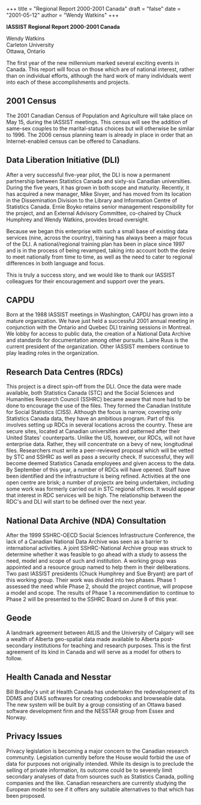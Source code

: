 +++
title = "Regional Report 2000-2001 Canada"
draft = "false"
date = "2001-05-12"
author = "Wendy Watkins"
+++

**IASSIST Regional Report 2000-2001
Canada**

Wendy Watkins<br>
Carleton University<br>
Ottawa, Ontario

The first year of the new millennium marked several exciting events in
Canada.  This report will focus on those which are of national
interest, rather than on individual efforts, although the hard
work of many individuals went into each of these accomplishments and
projects.

## 2001 Census

The 2001 Canadian Census of Population and Agriculture will take place
on May 15, during the IASSIST meetings. This census will see the
addition of same-sex couples to the marital-status choices but will
otherwise be similar to 1996.  The 2006 census planning team is
already in place in order that an Internet-enabled census can be
offered to Canadians. 

## Data Liberation Initiative (DLI)

After a very successful five-year pilot, the DLI is now a permanent
partnership between Statistics Canada and sixty-six Canadian
universities.  During the five years, it has grown in both scope and
maturity.  Recently, it has acquired a new manager, Mike Sivyer, and
has moved from its location in the Dissemination Division to the
Library and Information Centre of Statistics Canada.   Ernie Boyko
retains senior management responsibility for the project, and an
External Advisory Committee, co-chaired by Chuck Humphrey and Wendy
Watkins, provides broad oversight.  

Because we began this enterprise with such a small base of existing
data services (nine, across the country), training has always been a
major focus of the DLI.  A national/regional training plan has been in
place since 1997 and is in the process of being revamped, taking into
account both the desire to meet nationally from time to time, as well
as the need to cater to regional differences in both language and
focus. 

This is truly a success story, and we would like to thank our IASSIST
colleagues for their encouragement and support over the years. 

## CAPDU

Born at the 1988 IASSIST meetings in Washington, CAPDU has grown into
a mature organization.  We have just held a successful 2001 annual
meeting in conjunction with the Ontario and Quebec DLI training
sessions in Montreal.  We lobby for access to public data, the
creation of a National Data Archive and standards for documentation
among other pursuits.  Laine Ruus is the current president of the
organization.  Other IASSIST members continue to play leading roles in
the organization.

## Research Data Centres (RDCs)</b>

This project is a direct spin-off from the DLI.  Once the data were
made available, both Statistics Canada (STC) and the Social Sciences
and Humanities Research Council (SSHRC) became aware that more had to
be done to encourage the use of the files.  They formed the Canadian
Institute for Social Statistics (CISS).  Although the focus is narrow,
covering only Statistics Canada data, they have an ambitious program.
Part of this involves setting up RDCs in several locations across the
country.  These are secure sites, located at Canadian universities and
patterned after their United States' counterparts.  Unlike the US,
however, our RDCs,  will not have enterprise data.  Rather, they will
concentrate on a bevy of new, longitudinal files. Researchers must
write a peer-reviewed proposal which will be vetted by STC and SSHRC
as well as pass a security check.  If successful, they will become
deemed Statistics Canada employees and given access to the data.  By
September of this year, a number of RDCs will have opened.  Staff have
been identified and the infrastructure is being refined.  Activities
at the one open centre are brisk; a number of projectx are being
undertaken, including some work was formerly carried out in STC
regional offices. It would appear that interest in RDC services will
be high.   The relationship between the RDC's and DLI will start to be
defined over the next year. 

## National Data Archive (NDA) Consultation

After the 1999 SSHRC-OECD Social Sciences Infrastructure Conference,
the lack of a Canadian National Data Archive was seen as a barrier to
international activities.  A joint SSHRC-National Archive group was
struck to determine whether it was feasible to go ahead with a study
to assess the need, model and scope of such and institution.  A
working group was appointed and a resource group named to help them in
their deliberations.  Two past IASSIST presidents (Chuck Humphrey and
Sue Bryant) are part of this working group.  Their work was divided
into two phases.  Phase 1 assessed the need while Phase 2, should the
project continue, will propose a model and scope. The results of Phase
1 a recommendation to continue to Phase 2 will be presented to the SSHRC
Board on June 8 of this year.

## Geode

A landmark agreement between AtLIS and the University of Calgary will
see a wealth of Alberta geo-spatial data made available to Alberta
post-secondary institutions for teaching and research purposes.  This
is the first agreement of its kind in Canada and will serve as a model
for others to follow.

## Health Canada and Nesstar

Bill Bradley's unit at Health Canada has undertaken the redevelopment
of its DDMS and DIAS softwares for creating codebooks and browseable
data.  The new system will be built by a group consisting of an Ottawa
based software development firm and the NESSTAR group from Essex and
Norway. 

## Privacy Issues

Privacy legislation is becoming a major concern to the Canadian
research community.  Legislation currently before the House would
forbid the use of data for purposes not originally intended.  While
its design is to preclude the selling of private information, its
outcome could be to severely limit secondary analyses of data from
sources such as Statistics Canada, polling companies and the like.
Canadian researchers are currently studying the European model to see
if it offers any suitable alternatives to that which has been
proposed. 